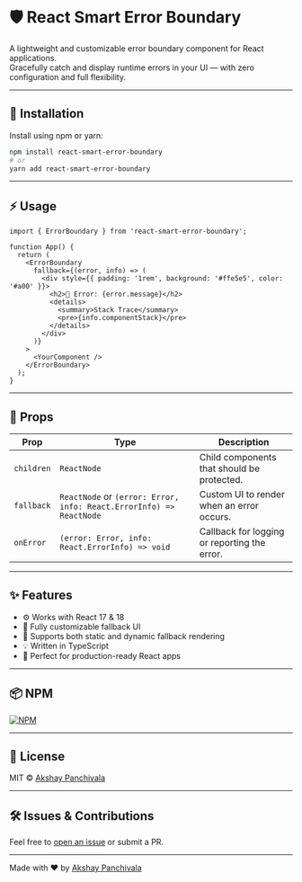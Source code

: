 # 🛡️ React Smart Error Boundary

A lightweight and customizable error boundary component for React applications.  
Gracefully catch and display runtime errors in your UI — with zero configuration and full flexibility.

---

## 🚀 Installation

Install using npm or yarn:

```bash
npm install react-smart-error-boundary
# or
yarn add react-smart-error-boundary
````

---

## ⚡ Usage

```tsx
import { ErrorBoundary } from 'react-smart-error-boundary';

function App() {
  return (
    <ErrorBoundary
      fallback={(error, info) => (
        <div style={{ padding: '1rem', background: '#ffe5e5', color: '#a00' }}>
          <h2>🚨 Error: {error.message}</h2>
          <details>
            <summary>Stack Trace</summary>
            <pre>{info.componentStack}</pre>
          </details>
        </div>
      )}
    >
      <YourComponent />
    </ErrorBoundary>
  );
}
```

---

## 🧩 Props

| Prop       | Type                                                                | Description                                  |
| ---------- | ------------------------------------------------------------------- | -------------------------------------------- |
| `children` | `ReactNode`                                                         | Child components that should be protected.   |
| `fallback` | `ReactNode` or `(error: Error, info: React.ErrorInfo) => ReactNode` | Custom UI to render when an error occurs.    |
| `onError`  | `(error: Error, info: React.ErrorInfo) => void`                     | Callback for logging or reporting the error. |

---

## ✨ Features

* ⚙️ Works with React 17 & 18
* 🎨 Fully customizable fallback UI
* 🧠 Supports both static and dynamic fallback rendering
* 💡 Written in TypeScript
* 💼 Perfect for production-ready React apps

---

## 📦 NPM

[![NPM](https://img.shields.io/npm/v/react-smart-error-boundary.svg)](https://www.npmjs.com/package/react-smart-error-boundary)

---

## 📄 License

MIT © [Akshay Panchivala](https://github.com/AkshayPanchivala)

---

## 🛠️ Issues & Contributions

Feel free to [open an issue](https://github.com/AkshayPanchivala/react-smart-error-boundary/issues) or submit a PR.

---

Made with ❤️ by [Akshay Panchivala](https://github.com/AkshayPanchivala)
